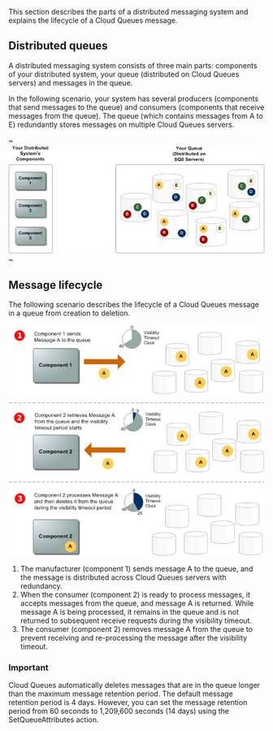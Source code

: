This section describes the parts of a distributed messaging system and explains the lifecycle of a Cloud Queues message.

## Distributed queues

A distributed messaging system consists of three main parts: components of your distributed system, your queue (distributed on Cloud Queues servers) and messages in the queue.

In the following scenario, your system has several producers (components that send messages to the queue) and consumers (components that receive messages from the queue). The queue (which contains messages from A to E) redundantly stores messages on multiple Cloud Queues servers.

~![](./assets/helpjuice_production-2fuploads-2fupload-2fimage-2f7055-2fdirect-2f1607970669106-1607970669106.png)~

## Message lifecycle

The following scenario describes the lifecycle of a Cloud Queues message in a queue from creation to deletion.

![](./assets/helpjuice_production-2fuploads-2fupload-2fimage-2f7055-2fdirect-2f1607970716502-1607970716502.png)

1. The manufacturer (component 1) sends message A to the queue, and the message is distributed across Cloud Queues servers with redundancy.
2. When the consumer (component 2) is ready to process messages, it accepts messages from the queue, and message A is returned. While message A is being processed, it remains in the queue and is not returned to subsequent receive requests during the visibility timeout.
3. The consumer (component 2) removes message A from the queue to prevent receiving and re-processing the message after the visibility timeout.

### Important

Cloud Queues automatically deletes messages that are in the queue longer than the maximum message retention period. The default message retention period is 4 days. However, you can set the message retention period from 60 seconds to 1,209,600 seconds (14 days) using the SetQueueAttributes action.
